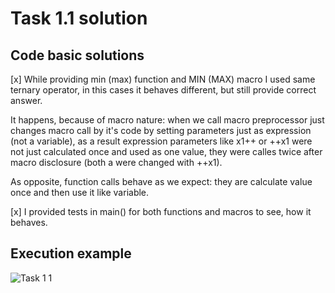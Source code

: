 # Task 1.1 solution
## Code basic solutions

[x] While providing min (max) function and MIN (MAX) macro I used same ternary operator, in this cases it behaves different, but still provide correct answer.

It happens, because of macro nature: when we call macro preprocessor just changes macro call by it's code by setting parameters just as expression (not a variable),
as a result expression parameters like x1++ or ++x1 were not just calculated once and used as one value, they were calles twice after macro disclosure 
(both a were changed with ++x1).

As opposite, function calls behave as we expect: they are calculate value once and then use it like variable.

[x] I provided tests in main() for both functions and macros to see, how it behaves.

## Execution example
![Task 1 1](https://user-images.githubusercontent.com/48071683/190522285-03b94a01-9e28-4ab0-9f68-dac09d181319.png)
